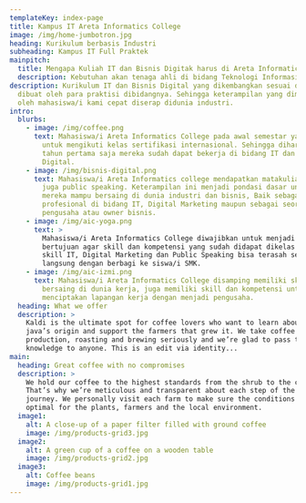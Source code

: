 ```yaml
---
templateKey: index-page
title: Kampus IT Areta Informatics College
image: /img/home-jumbotron.jpg
heading: Kurikulum berbasis Industri
subheading: Kampus IT Full Praktek
mainpitch:
  title: Mengapa Kuliah IT dan Bisnis Digitak harus di Areta Informatics College?
  description: Kebutuhan akan tenaga ahli di bidang Teknologi Informasi (IT) dan Bisnis Digital semakin tinggi. Bagi kamu yang ingin sukses dalam dunia Teknologi Informasi dan Bisnis Digital, memilih kampus yang tepat Areta Informatics College adalah langkah pertama yang sangat penting sebagai pilihan terbaik untuk mewujudkan impian karirmu di bidang IT dan Bisnis Digital. Kampus IT dan Bisnis Digital Areta Informatics College menerapkan pendidikan dengan konsep belajar full praktek dengan kurikulum industri dan pengajar dari praktisi.
description: Kurikulum IT dan Bisnis Digital yang dikembangkan sesuai dengan kebutuhan industri yang
  dibuat oleh para praktisi dibidangnya. Sehingga keterampilan yang dimiliki
  oleh mahasiswa/i kami cepat diserap didunia industri.
intro:
  blurbs:
    - image: /img/coffee.png
      text: Mahasiswa/i Areta Informatics College pada awal semestar yakni semester 1 dan semester 2 wajib
        untuk mengikuti kelas sertifikasi internasional. Sehingga diharapkan di
        tahun pertama saja mereka sudah dapat bekerja di bidang IT dan Bisnis
        Digital.
    - image: /img/bisnis-digital.png
      text: Mahasiswa/i Areta Informatics college mendapatkan matakuliah enterpreneurship, leadership dan
        juga public speaking. Keterampilan ini menjadi pondasi dasar untuk
        mereka mampu bersaing di dunia industri dan bisnis, Baik sebagai tenaga
        profesional di bidang IT, Digital Marketing maupun sebagai seorang
        pengusaha atau owner bisnis.
    - image: /img/aic-yoga.png
      text: >
        Mahasiswa/i Areta Informatics College diwajibkan untuk menjadi guru tamu di SMK-SMK,
        bertujuan agar skill dan kompetensi yang sudah didapat dikelas seperti
        skill IT, Digital Marketing dan Public Speaking bisa terasah secara
        langsung dengan berbagi ke siswa/i SMK.
    - image: /img/aic-izmi.png
      text: Mahasiswa/i Areta Informatics College disamping memiliki skill dan kompetensi untuk dapat
        bersaing di dunia kerja, juga memiliki skill dan kompetensi untuk
        menciptakan lapangan kerja dengan menjadi pengusaha.
  heading: What we offer
  description: >
    Kaldi is the ultimate spot for coffee lovers who want to learn about their
    java’s origin and support the farmers that grew it. We take coffee
    production, roasting and brewing seriously and we’re glad to pass that
    knowledge to anyone. This is an edit via identity...
main:
  heading: Great coffee with no compromises
  description: >
    We hold our coffee to the highest standards from the shrub to the cup.
    That’s why we’re meticulous and transparent about each step of the coffee’s
    journey. We personally visit each farm to make sure the conditions are
    optimal for the plants, farmers and the local environment.
  image1:
    alt: A close-up of a paper filter filled with ground coffee
    image: /img/products-grid3.jpg
  image2:
    alt: A green cup of a coffee on a wooden table
    image: /img/products-grid2.jpg
  image3:
    alt: Coffee beans
    image: /img/products-grid1.jpg
---
```

